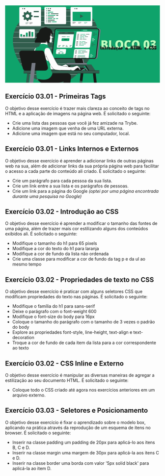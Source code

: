 ![](../bannerdosblocos/trybe-exercicios-bloco03.png)

## Exercício 03.01 - Primeiras Tags

O objetivo desse exercício é trazer mais clareza ao conceito de tags no HTML e a aplicação de imagens na página web. É solicitado o seguinte: 

* Crie uma lista das pessoas que você já fez amizade na Trybe.
* Adicione uma imagem que venha de uma URL externa.
* Adicione uma imagem que está no seu computador, local.

## Exercício 03.01 - Links Internos e Externos

O objetivo desse exercício é aprender a adicionar links de outras páginas web na sua, além de adicionar links da sua própria página web para facilitar o acesso a cada parte do conteúdo ali criado. É solicitado o seguinte:

* Crie um parágrafo para cada pessoa da sua lista.
* Crie um link entre a sua lista e os parágrafos de pessoas.
* Crie um link para a página do Google _(optei por uma página encontrada durante uma pesquisa no Google)_

## Exercício 03.02 - Introdução ao CSS

O objetivo desse exercício é aprender a modificar o tamanho das fontes de uma página, além de trazer mais cor estilizando alguns dos conteúdos exibidos ali. É solicitado o seguinte:

* Modifique o tamanho do h1 para 65 pixels
* Modifique a cor do texto do h1 para laranja
* Modifique a cor de fundo da lista não ordenada
* Crie uma classe para modificar a cor de fundo da tag p e da ul ao mesmo tempo

## Exercício 03.02 - Propriedades de texto no CSS

O objetivo desse exercício é praticar com alguns seletores CSS que modificam propriedades do texto nas páginas. É solicitado o seguinte:

* Modifique o família do h1 para sans-serif
* Deixe o parágrafo com o font-weight 600
* Modifique o font-size do body para 16px
* Coloque o tamanho do parágrafo com o tamanho de 3 vezes o padrão do body
* Explore as propriedades font-style, line-height, text-align e text-decoration
* Troque a cor de fundo de cada item da lista para a cor correspondente ao texto

## Exercício 03.02 - CSS Inline e Externo

O objetivo desse exercício é manipular as diversas maneiras de agregar a estilização ao seu documento HTML. É solicitado o seguinte:

* Coloque todo o CSS criado até agora nos exercícios anteriores em um arquivo externo.

## Exercício 03.03 - Seletores e Posicionamento

O objetivo desse exercício é fixar o aprendizado sobre o modelo box, aplicando na prática através da reprodução de um esquema de itens no browser. É solicitado o seguinte:

* Inserir na classe padding um padding de 20px para aplicá-lo aos itens B, C e D.
* Inserir na classe margin uma margem de 30px para aplicá-la aos itens C e D. 
* Inserir na classe border uma borda com valor '5px solid black' para aplicá-la ao item D.
